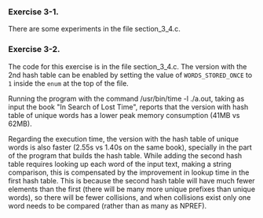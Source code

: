 ### Exercise 3-1.

There are some experiments in the file section_3_4.c.



### Exercise 3-2.

The code for this exercise is in the file section_3_4.c. The version with the 2nd hash table can be enabled by setting the value of  ```WORDS_STORED_ONCE``` to ```1``` inside the ```enum``` at the top of the file.

Running the program with the command /usr/bin/time -l ./a.out, taking as input the book "In Search of Lost Time", reports that the version with hash table of unique words has a lower peak memory consumption (41MB vs 62MB).

Regarding the execution time, the version with the hash table of unique words is also faster (2.55s vs 1.40s on the same book), specially in the part of the program that builds the hash table. While adding the second hash table requires looking up each word of the input text, making a string comparison, this is compensated by the improvement in lookup time in the first hash table. This is because the second hash table will have much fewer elements than the first (there will be many more unique prefixes than unique words), so there will be fewer collisions, and when collisions exist only one word needs to be compared (rather than as many as NPREF).
